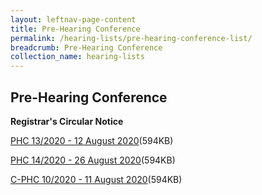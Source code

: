 ```yaml
---
layout: leftnav-page-content
title: Pre-Hearing Conference
permalink: /hearing-lists/pre-hearing-conference-list/
breadcrumb: Pre-Hearing Conference
collection_name: hearing-lists
---
```


Pre-Hearing Conference
---

**Registrar's Circular Notice**

[PHC 13/2020 - 12 August 2020](/files/Phc132020-12Aug2020.pdf)(594KB)

[PHC 14/2020 - 26 August 2020](/files/Phc142020-26Aug2020.pdf)(594KB)

[C-PHC 10/2020 - 11 August 2020](/files/C-Phc102020-11Aug2020.pdf)(594KB)


